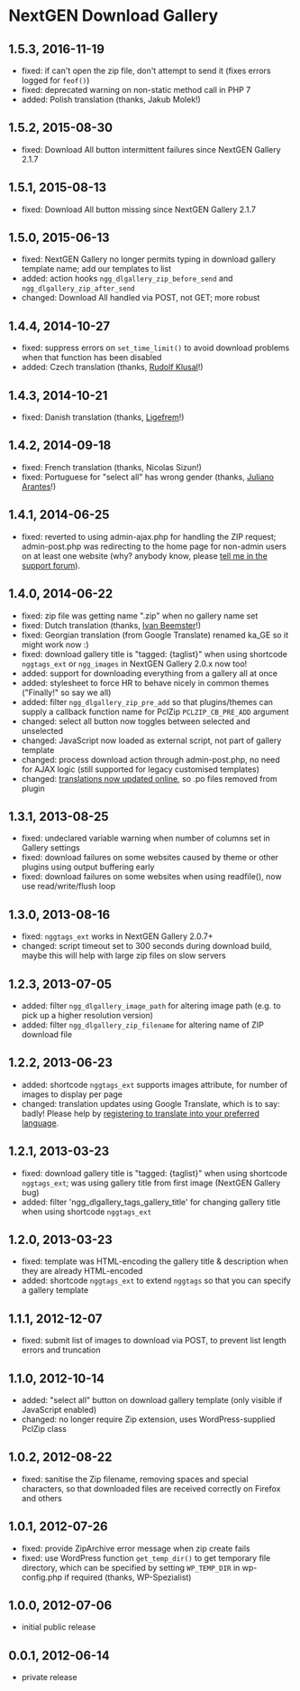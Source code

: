 # NextGEN Download Gallery

## 1.5.3, 2016-11-19

* fixed: if can't open the zip file, don't attempt to send it (fixes errors logged for `feof()`)
* fixed: deprecated warning on non-static method call in PHP 7
* added: Polish translation (thanks, Jakub Molek!)

## 1.5.2, 2015-08-30

* fixed: Download All button intermittent failures since NextGEN Gallery 2.1.7

## 1.5.1, 2015-08-13

* fixed: Download All button missing since NextGEN Gallery 2.1.7

## 1.5.0, 2015-06-13

* fixed: NextGEN Gallery no longer permits typing in download gallery template name; add our templates to list
* added: action hooks `ngg_dlgallery_zip_before_send` and `ngg_dlgallery_zip_after_send`
* changed: Download All handled via POST, not GET; more robust

## 1.4.4, 2014-10-27

* fixed: suppress errors on `set_time_limit()` to avoid download problems when that function has been disabled
* added: Czech translation (thanks, [Rudolf Klusal](http://www.klusik.cz/)!)

## 1.4.3, 2014-10-21

* fixed: Danish translation (thanks, [Ligefrem](http://www.ligefrem.dk/)!)

## 1.4.2, 2014-09-18

* fixed: French translation (thanks, Nicolas Sizun!)
* fixed: Portuguese for "select all" has wrong gender (thanks, [Juliano Arantes](http://www.42fotografia.com.br/)!)

## 1.4.1, 2014-06-25

* fixed: reverted to using admin-ajax.php for handling the ZIP request; admin-post.php was redirecting to the home page for non-admin users on at least one website (why? anybody know, please [tell me in the support forum](https://wordpress.org/support/topic/only-administrator-can-download)).

## 1.4.0, 2014-06-22

* fixed: zip file was getting name ".zip" when no gallery name set
* fixed: Dutch translation (thanks, [Ivan Beemster](http://www.lijndiensten.com/)!)
* fixed: Georgian translation (from Google Translate) renamed ka_GE so it might work now :)
* fixed: download gallery title is "tagged: {taglist}" when using shortcode `nggtags_ext` or `ngg_images` in NextGEN Gallery 2.0.x now too!
* added: support for downloading everything from a gallery all at once
* added: stylesheet to force HR to behave nicely in common themes ("Finally!" so say we all)
* added: filter `ngg_dlgallery_zip_pre_add` so that plugins/themes can supply a callback function name for PclZip `PCLZIP_CB_PRE_ADD` argument
* changed: select all button now toggles between selected and unselected
* changed: JavaScript now loaded as external script, not part of gallery template
* changed: process download action through admin-post.php, no need for AJAX logic (still supported for legacy customised templates)
* changed: [translations now updated online](https://translate.wordpress.org/projects/wp-plugins/nextgen-download-gallery), so .po files removed from plugin

## 1.3.1, 2013-08-25

* fixed: undeclared variable warning when number of columns set in Gallery settings
* fixed: download failures on some websites caused by theme or other plugins using output buffering early
* fixed: download failures on some websites when using readfile(), now use read/write/flush loop

## 1.3.0, 2013-08-16

* fixed: `nggtags_ext` works in NextGEN Gallery 2.0.7+
* changed: script timeout set to 300 seconds during download build, maybe this will help with large zip files on slow servers

## 1.2.3, 2013-07-05

* added: filter `ngg_dlgallery_image_path` for altering image path (e.g. to pick up a higher resolution version)
* added: filter `ngg_dlgallery_zip_filename` for altering name of ZIP download file

## 1.2.2, 2013-06-23

* added: shortcode `nggtags_ext` supports images attribute, for number of images to display per page
* changed: translation updates using Google Translate, which is to say: badly! Please help by [registering to translate into your preferred language](https://translate.wordpress.org/projects/wp-plugins/nextgen-download-gallery).

## 1.2.1, 2013-03-23

* fixed: download gallery title is "tagged: {taglist}" when using shortcode `nggtags_ext`; was using gallery title from first image (NextGEN Gallery bug)
* added: filter 'ngg_dlgallery_tags_gallery_title' for changing gallery title when using shortcode `nggtags_ext`

## 1.2.0, 2013-03-23

* fixed: template was HTML-encoding the gallery title & description when they are already HTML-encoded
* added: shortcode `nggtags_ext` to extend `nggtags` so that you can specify a gallery template

## 1.1.1, 2012-12-07

* fixed: submit list of images to download via POST, to prevent list length errors and truncation

## 1.1.0, 2012-10-14

* added: "select all" button on download gallery template (only visible if JavaScript enabled)
* changed: no longer require Zip extension, uses WordPress-supplied PclZip class

## 1.0.2, 2012-08-22

* fixed: sanitise the Zip filename, removing spaces and special characters, so that downloaded files are received correctly on Firefox and others

## 1.0.1, 2012-07-26

* fixed: provide ZipArchive error message when zip create fails
* fixed: use WordPress function `get_temp_dir()` to get temporary file directory, which can be specified by setting `WP_TEMP_DIR` in wp-config.php if required (thanks, WP-Spezialist)

## 1.0.0, 2012-07-06

* initial public release

## 0.0.1, 2012-06-14

* private release

